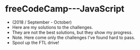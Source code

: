 # freeCodeCamp---JavaScript
* (2018 / September - October) 
* Here are my solutions to the challenges. 
* They are not the best solutions, but they show my progress. 
* Note. Here come only the challenges I've found hard to pass. 
* Spool up the FTL drive!
